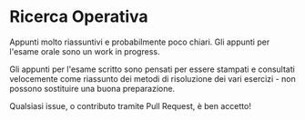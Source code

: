 # Ricerca Operativa

Appunti molto riassuntivi e probabilmente poco chiari. Gli appunti per l'esame
orale sono un work in progress.

Gli appunti per l'esame scritto sono pensati per essere stampati e consultati
velocemente come riassunto dei metodi di risoluzione dei vari esercizi - non
possono sostituire una buona preparazione.

Qualsiasi issue, o contributo tramite Pull Request, è ben accetto!
